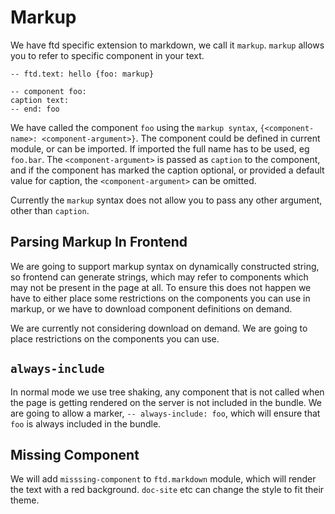 # Markup

We have ftd specific extension to markdown, we call it `markup`. `markup` allows you to refer to specific component in
your text.

```ftd
-- ftd.text: hello {foo: markup}

-- component foo:
caption text:
-- end: foo
```

We have called the component `foo` using the `markup syntax`, `{<component-name>: <component-argument>}`. The component
could be defined in current module, or can be imported. If imported the full name has to be used, eg `foo.bar`. The
`<component-argument>` is passed as `caption` to the component, and if the component has marked the caption optional,
or provided a default value for caption, the `<component-argument>` can be omitted.

Currently the `markup` syntax does not allow you to pass any other argument, other than `caption`.

## Parsing Markup In Frontend

We are going to support markup syntax on dynamically constructed string, so frontend can generate strings, which may
refer to components which may not be present in the page at all. To ensure this does not happen we have to either place
some restrictions on the components you can use in markup, or we have to download component definitions on demand.

We are currently not considering download on demand. We are going to place restrictions on the components you can use.

## `always-include`

In normal mode we use tree shaking, any component that is not called when the page is getting rendered on the server
is not included in the bundle. We are going to allow a marker, `-- always-include: foo`, which will ensure that `foo`
is always included in the bundle.

## Missing Component

We will add `misssing-component` to `ftd.markdown` module, which will render the text with a red background. `doc-site`
etc can change the style to fit their theme.
